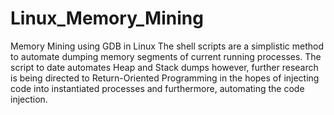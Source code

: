 # Linux_Memory_Mining
Memory Mining using GDB in Linux
The shell scripts are a simplistic method to automate dumping memory segments of current running processes. The script to date 
automates Heap and Stack dumps however, further research is being directed to Return-Oriented Programming in the hopes of injecting 
code into instantiated processes and furthermore, automating the code injection. 
